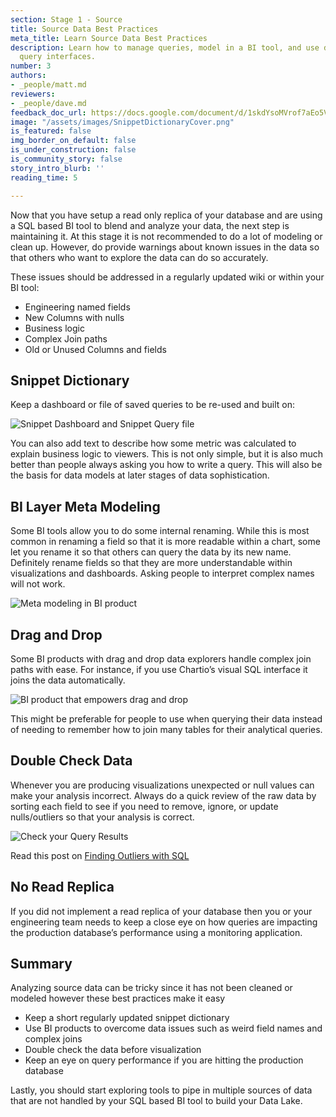 ```yaml
---
section: Stage 1 - Source
title: Source Data Best Practices
meta_title: Learn Source Data Best Practices
description: Learn how to manage queries, model in a BI tool, and use drag and drop
  query interfaces.
number: 3
authors:
- _people/matt.md
reviewers:
- _people/dave.md
feedback_doc_url: https://docs.google.com/document/d/1skdYsoMVrof7aEo5VsqhpFtC7SwnJC9foTA-2peSx4o/edit?usp=sharing
image: "/assets/images/SnippetDictionaryCover.png"
is_featured: false
img_border_on_default: false
is_under_construction: false
is_community_story: false
story_intro_blurb: ''
reading_time: 5

---
```

Now that you have setup a read only replica of your database and are using a SQL based BI tool to blend and analyze your data, the next step is maintaining it. At this stage it is not recommended to do a lot of modeling or clean up. However, do provide warnings about known issues in the data so that others who want to explore the data can do so accurately.

These issues should be addressed in a regularly updated wiki or within your BI tool:

* Engineering named fields
* New Columns with nulls
* Business logic
* Complex Join paths
* Old or Unused Columns and fields

## Snippet Dictionary

Keep a dashboard or file of saved queries to be re-used and built on:

![Snippet Dashboard and Snippet Query file](/assets/images/SnippetDictionary.png "Snippet Dictionary")

You can also add text to describe how some metric was calculated to explain business logic to viewers. This is not only simple, but it is also much better than people always asking you how to write a query. This will also be the basis for data models at later stages of data sophistication.

## BI Layer Meta Modeling

Some BI tools allow you to do some internal renaming. While this is most common in renaming a field so that it is more readable within a chart, some let you rename it so that others can query the data by its new name. Definitely rename fields so that they are more understandable within visualizations and dashboards. Asking people to interpret complex names will not work.

![Meta modeling in BI product](/assets/images/BILayerMetaModeling.png "BI Layer Modeling")

## Drag and Drop

Some BI products with drag and drop data explorers handle complex join paths with ease. For instance, if you use Chartio’s visual SQL interface it joins the data automatically.

![BI product that empowers drag and drop](/assets/images/DragDropQuery.png "Drag and Drop Query")

This might be preferable for people to use when querying their data instead of needing to remember how to join many tables for their analytical queries.

## Double Check Data

Whenever you are producing visualizations unexpected or null values can make your analysis incorrect. Always do a quick review of the raw data by sorting each field to see if you need to remove, ignore, or update nulls/outliers so that your analysis is correct.

![Check your Query Results](/assets/images/DoubleCheckQueryData.png "Double Check Data")

Read this post on [Finding Outliers with SQL](https://dataschool.com/how-to-teach-people-sql/how-to-find-outliers-with-sql/)

## No Read Replica

If you did not implement a read replica of your database then you or your engineering team needs to keep a close eye on how queries are impacting the production database’s performance using a monitoring application.

## Summary

Analyzing source data can be tricky since it has not been cleaned or modeled however these best practices make it easy

* Keep a short regularly updated snippet dictionary
* Use BI products to overcome data issues such as weird field names and complex joins
* Double check the data before visualization
* Keep an eye on query performance if you are hitting the production database

Lastly, you should start exploring tools to pipe in multiple sources of data that are not handled by your SQL based BI tool to build your Data Lake.